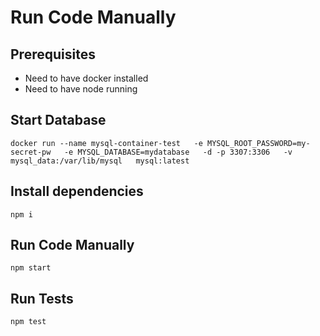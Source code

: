 # Run Code Manually

## Prerequisites

- Need to have docker installed
- Need to have node running

## Start Database

```
docker run --name mysql-container-test   -e MYSQL_ROOT_PASSWORD=my-secret-pw   -e MYSQL_DATABASE=mydatabase   -d -p 3307:3306   -v mysql_data:/var/lib/mysql   mysql:latest

```
## Install dependencies

```
npm i
```

## Run Code Manually

```
npm start
```

## Run Tests

```
npm test
```

